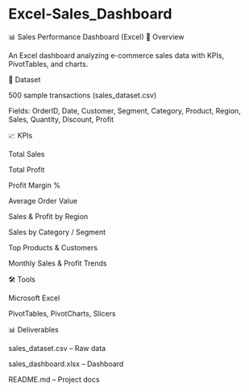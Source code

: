 # Excel-Sales_Dashboard
📊 Sales Performance Dashboard (Excel)
📌 Overview

An Excel dashboard analyzing e-commerce sales data with KPIs, PivotTables, and charts.

📂 Dataset

500 sample transactions (sales_dataset.csv)

Fields: OrderID, Date, Customer, Segment, Category, Product, Region, Sales, Quantity, Discount, Profit

📈 KPIs

Total Sales

Total Profit

Profit Margin %

Average Order Value

Sales & Profit by Region

Sales by Category / Segment

Top Products & Customers

Monthly Sales & Profit Trends

🛠 Tools

Microsoft Excel

PivotTables, PivotCharts, Slicers

📊 Deliverables

sales_dataset.csv – Raw data

sales_dashboard.xlsx – Dashboard

README.md – Project docs

